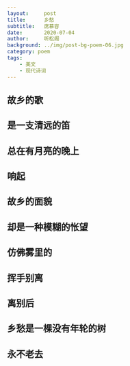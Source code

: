 ```yaml
---
layout:     post
title:      乡愁
subtitle:   席慕容
date:       2020-07-04
author:     听松阁
background: ../img/post-bg-poem-06.jpg
category: poem
tags:
    - 美文
    - 现代诗词
---
```


## 故乡的歌

## 是一支清远的笛

## 总在有月亮的晚上

## 响起

## 故乡的面貌

## 却是一种模糊的怅望

## 仿佛雾里的

## 挥手别离

## 离别后

## 乡愁是一棵没有年轮的树

## 永不老去
